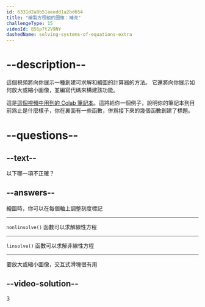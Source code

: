 ```yaml
---
id: 6331d2a9b51aeedd1a2bd654
title: "繪製方程組的圖像：補充"
challengeType: 15
videoId: 856p7t2V9NY
dashedName: solving-systems-of-equations-extra
---
```


# --description--

這個視頻將向你展示一種創建可求解和繪圖的計算器的方法。 它還將向你展示如何放大或縮小圖像，並編寫代碼來構建該功能。

這是<a href="https://colab.research.google.com/drive/1a_RtRtVfeO0m2528T4V-bCXozWf3HpM7?usp=sharing" target="_blank" rel="noopener noreferrer nofollow">這個視頻中用到的 Colab 筆記本</a>。這將給你一個例子，說明你的筆記本到目前爲止是什麼樣子，你在裏面有一些函數，併爲接下來的幾個函數創建了標題。

# --questions--

## --text--

以下哪一項不正確？

## --answers--

繪圖時，你可以在每個軸上調整刻度標記

---

`nonlinsolve()` 函數可以求解線性方程

---

`linsolve()` 函數可以求解非線性方程

---

要放大或縮小圖像，交互式滑塊很有用

## --video-solution--

3

